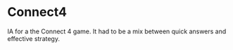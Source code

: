 # Connect4

IA for a the Connect 4 game. 
It had to be a mix between quick answers and effective strategy.
